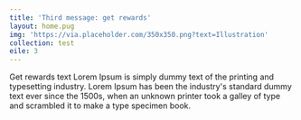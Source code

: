 ```yaml
---
title: 'Third message: get rewards'
layout: home.pug
img: 'https://via.placeholder.com/350x350.png?text=Illustration'
collection: test
eile: 3
---
```

Get rewards text Lorem Ipsum is simply dummy text of the printing and typesetting industry. Lorem Ipsum has been the industry's standard dummy text ever since the 1500s, when an unknown printer took a galley of type and scrambled it to make a type specimen book.